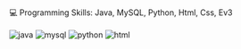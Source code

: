 💻 Programming Skills: Java, MySQL, Python, Html, Css, Ev3
<br>
<br>
![java](https://user-images.githubusercontent.com/84511001/129668970-18927316-8d29-4187-95d3-0d7068d5b45f.png)
![mysql](https://user-images.githubusercontent.com/84511001/129669632-55d9ebab-15b6-48a5-86f3-0c79345ea3a6.png)
![python](https://user-images.githubusercontent.com/84511001/129670158-0e3a9205-5670-4c94-bdf8-d51ea9e9a5fe.png)
![html](https://user-images.githubusercontent.com/84511001/129670380-2545d2bb-00bb-4ba2-84bd-21b092d3e034.png)
<br>
